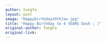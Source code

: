 ```yaml
---
author: tungfa
layout: post
image: "Happybirthday19thJan.jpg"
title: "Happy Birthday to 4 YEARS Dash ; )"
original-author: TungFa
original-link:
---
```


